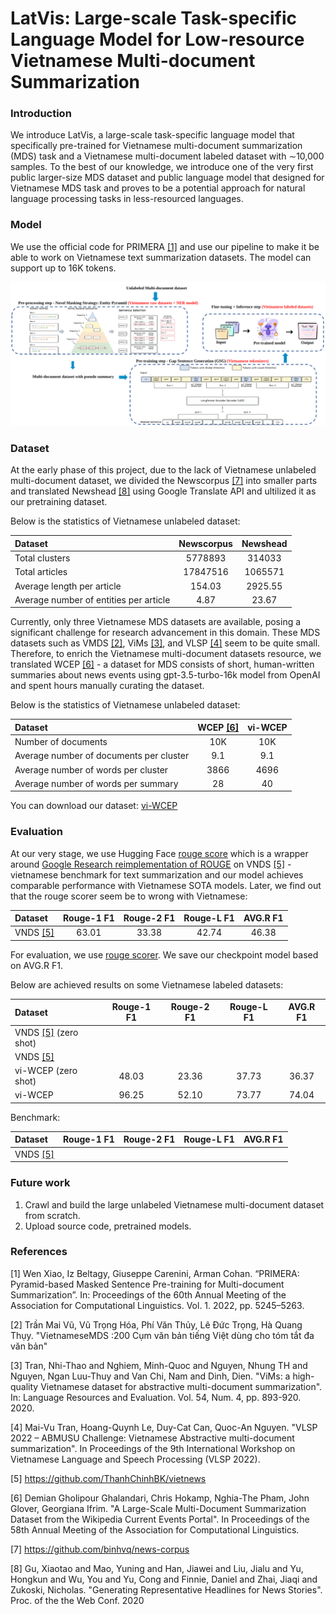 # LatVis: Large-scale Task-specific Language Model for Low-resource Vietnamese Multi-document Summarization

### Introduction
We introduce LatVis, a large-scale task-specific language model that specifically pre-trained for Vietnamese multi-document summarization (MDS) task and a Vietnamese multi-document labeled dataset with ∼10,000 samples. To the best of our knowledge, we introduce one of the very first public larger-size MDS dataset and public language model that designed for Vietnamese MDS task and proves to be a potential approach for natural language processing tasks in less-resourced languages. 

### Model
We use the official code for PRIMERA [[1]](#1) and use our pipeline to make it be able to work on Vietnamese text summarization datasets. The model can support up to 16K tokens.

![image](pipeline.png)

### Dataset
At the early phase of this project, due to the lack of Vietnamese unlabeled multi-document dataset, we divided the Newscorpus [[7]](#7) into smaller parts and translated Newshead [[8]](#8)  using Google Translate API and ultilized it as our pretraining dataset. 

Below is the statistics of Vietnamese unlabeled dataset: 

| Dataset | Newscorpus | Newshead | 
| :----------- | :-----------: | :-----------: | 
| Total clusters | 5778893 | 314033 | 
| Total articles | 17847516 | 1065571 | 
| Average length per article |  154.03 | 2925.55 |
| Average number of entities per article | 4.87 | 23.67 | 

Currently, only three Vietnamese MDS datasets are available, posing a significant challenge for research advancement in this domain. These MDS datasets such as VMDS [[2]](#2), ViMs [[3]](#3), and VLSP [[4]](#4) seem to be quite small. Therefore, to enrich the Vietnamese multi-document datasets resource, we translated WCEP [[6]](#6) - a dataset for MDS consists of short, human-written summaries about news events using gpt-3.5-turbo-16k model from OpenAI and spent hours manually curating the dataset. 

Below is the statistics of Vietnamese unlabeled dataset: 

| Dataset | WCEP [[6]](#6) | vi-WCEP | 
| :----------- | :-----------: | :-----------: | 
| Number of documents | 10K | 10K | 
| Average number of documents per cluster |  9.1 | 9.1 |
| Average number of words per cluster | 3866 | 4696 | 
| Average number of words per summary | 28 | 40 | 

You can download our dataset: [vi-WCEP](https://drive.google.com/drive/folders/1agrHbDDSz8HAcLmQ1cBr1SSDYTZ9jEpG?usp=drive_link)

### Evaluation

At our very stage, we use Hugging Face [rouge score](https://huggingface.co/spaces/evaluate-metric/rouge) which is a wrapper around [Google Research reimplementation of ROUGE](https://github.com/google-research/google-research/tree/master/rouge) on VNDS [[5]](#5) - vietnamese benchmark for text summarization and our model achieves comparable performance with Vietnamese SOTA models. Later, we find out that the rouge scorer seem be to wrong with Vietnamese:

| Dataset | Rouge-1 F1 | Rouge-2 F1 | Rouge-L F1 | AVG.R F1 |
| :----------- | :-----------: | :-----------: | :-----------: | :-----------: |  
| VNDS [[5]](#5) | 63.01 | 33.38 | 42.74 | 46.38 | 

For evaluation, we use [rouge scorer](https://github.com/pltrdy/rouge). We save our checkpoint model based on AVG.R F1.

Below are achieved results on some Vietnamese labeled datasets: 

| Dataset | Rouge-1 F1 | Rouge-2 F1 | Rouge-L F1 | AVG.R F1 |
| :----------- | :-----------: | :-----------: | :-----------: | :-----------: |  
| VNDS [[5]](#5) (zero shot) |  |  |  |  | 
| VNDS [[5]](#5) |  |  |  |  | 
| vi-WCEP (zero shot) | 48.03 | 23.36 | 37.73 | 36.37 |
| vi-WCEP | 96.25 | 52.10 | 73.77 | 74.04 |

Benchmark:

| Dataset | Rouge-1 F1 | Rouge-2 F1 | Rouge-L F1 | AVG.R F1 |
| :----------- | :-----------: | :-----------: | :-----------: | :-----------: |  
| VNDS [[5]](#5) |  |  |  |  | 

### Future work

1. Crawl and build the large unlabeled Vietnamese multi-document dataset from scratch.
2. Upload source code, pretrained models.

    
### References
<a id="1">[1]</a> Wen Xiao, Iz Beltagy, Giuseppe Carenini, Arman Cohan. “PRIMERA: Pyramid-based Masked Sentence Pre-training for Multi-document Summarization”. In: Proceedings of the 60th Annual Meeting of the Association for Computational Linguistics. Vol. 1. 2022, pp. 5245–5263.

<a id="2">[2]</a> Trần Mai Vũ, Vũ Trọng Hóa, Phí Văn Thủy, Lê Đức Trọng, Hà Quang Thụy. "VietnameseMDS
:200 Cụm văn bản tiếng Việt dùng cho tóm tắt đa văn bản"


<a id="3">[3]</a> Tran, Nhi-Thao and Nghiem, Minh-Quoc and Nguyen, Nhung TH and Nguyen, Ngan Luu-Thuy and Van Chi, Nam and Dinh, Dien. "ViMs: a high-quality Vietnamese dataset for abstractive multi-document summarization". In: Language Resources and Evaluation. Vol. 54, Num. 4, pp. 893-920. 2020.

<a id="4">[4]</a> Mai-Vu Tran, Hoang-Quynh Le, Duy-Cat Can, Quoc-An Nguyen. "VLSP 2022 – ABMUSU Challenge: Vietnamese Abstractive multi-document summarization". In Proceedings of the 9th International Workshop on Vietnamese Language and Speech Processing (VLSP 2022).

<a id="5">[5]</a> https://github.com/ThanhChinhBK/vietnews

<a id="6">[6]</a> Demian Gholipour Ghalandari, Chris Hokamp, Nghia-The Pham, John Glover, Georgiana Ifrim. "A Large-Scale Multi-Document Summarization Dataset from the Wikipedia Current Events Portal". In Proceedings of the 58th Annual Meeting of the Association for Computational Linguistics.

<a id="7">[7]</a> https://github.com/binhvq/news-corpus

<a id="8">[8]</a> Gu, Xiaotao and Mao, Yuning and Han, Jiawei and Liu, Jialu and Yu, Hongkun and Wu, You and Yu, Cong and Finnie, Daniel and Zhai, Jiaqi and Zukoski, Nicholas. "Generating Representative Headlines for News Stories". Proc. of the the Web Conf. 2020


